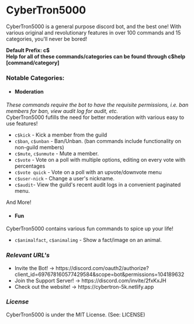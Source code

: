 # CyberTron5000

<p>CyberTron5000 is a general purpose discord bot, and the best one! With various original and revolutionary features in over 100 commands and 15 categories, you'll never be bored!</p>
<strong>Default Prefix: c$</strong><br>
<strong>Help for all of these commands/categories can be found through c$help [command/category] </strong>
 
 ### Notable Categories:
- <h4>Moderation</h4>
*These commands require the bot to have the requisite permissions, i.e. ban members for ban, view audit log for audit, etc.*<br>
CyberTron5000 fufills the need for better moderation with various easy to use features!<br>
- `c$kick` - Kick a member from the guild
- `c$ban`, `c$unban` - Ban/Unban. (ban commands include functionality on non-guild members)
- `c$mute`, `c$unmute` - Mute a member.
- `c$vote` - Vote on a poll with multiple options, editing on every vote with percentages
- `c$vote quick` - Vote on a poll with an upvote/downvote menu
- `c$user-nick` - Change a user's nickname.
- `c$audit`- View the guild's recent audit logs in a convenient paginated menu.

And More!

- <h4>Fun</h4>
CyberTron5000 contains various fun commands to spice up your life!
- `c$animalfact`, `c$animalimg` - Show a fact/image on an animal.
  
### <em>Relevant URL's</em>
<ul>
  <li>Invite the Bot! → https://discord.com/oauth2/authorize?client_id=697678160577429584&scope=bot&permissions=104189632</li>
    <li>Join the Support Server! → https://discord.com/invite/2fxKxJH</li>
    <li>Check out the website! → https://cybertron-5k.netlify.app</li>
  </ul>

### <em>License</em>
CyberTron5000 is under the MIT License. (See: LICENSE)

